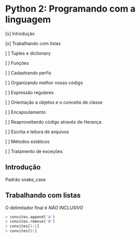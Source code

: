 # Python 2: Programando com a linguagem

[x] Introdução

[x] Trabalhando com listas

[ ] Tuples e dictionary

[ ] Funções

[ ] Cadastrando perfis

[ ] Organizando melhor nosso código

[ ] Expressão regulares

[ ] Orientação a objetos e o conceito de classe

[ ] Encapsulamento

[ ] Reaproveitando código através de Herança

[ ] Escrita e leitura de arquivos

[ ] Métodos estáticos

[ ] Tratamento de exceções

## Introdução

Padrão snake_case

## Trabalhando com listas

O delimitador final é *NÃO INCLUSIVO*

```python
> convites.append('A')
> convites.remove('B')
> convites[1:2]
> convites[0:]
```




